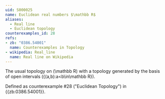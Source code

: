 ```yaml
---
uid: S000025
name: Euclidean real numbers $\mathbb R$
aliases:
  - Real line
  - Euclidean topology
counterexamples_id: 28
refs:
- zb: "0386.54001" 
  name: Counterexamples in Topology
- wikipedia: Real_line
  name: Real line on Wikipedia
---
```


The usual topology on \(\mathbb R\) with a topology generated by the basis
of open intervals \(\{(a,b):a<b\in\mathbb R\}\).

Defined as counterexample #28 ("Euclidean Topology")
in {{zb:0386.54001}}.
